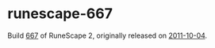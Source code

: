 # runescape-667

Build [667](https://runescape.wiki/w/Build_number) of RuneScape 2, originally
released on [2011-10-04](https://runescape.wiki/w/Update:Chat_Changes_%26_Camera_Controls).
